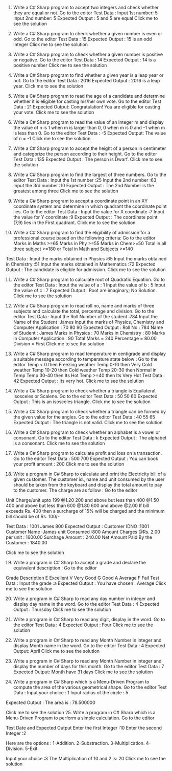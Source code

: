 1. Write a C# Sharp program to accept two integers and check whether they are equal or not. Go to the editor
Test Data :
Input 1st number: 5 
Input 2nd number: 5 
Expected Output : 
5 and 5 are equal 
Click me to see the solution

2. Write a C# Sharp program to check whether a given number is even or odd. Go to the editor
Test Data : 15
Expected Output : 
15 is an odd integer
Click me to see the solution

3. Write a C# Sharp program to check whether a given number is positive or negative. Go to the editor
Test Data : 14 
Expected Output :
14 is a positive number
Click me to see the solution

4. Write a C# Sharp program to find whether a given year is a leap year or not. Go to the editor
Test Data : 2016 
Expected Output :
2016 is a leap year.
Click me to see the solution

5. Write a C# Sharp program to read the age of a candidate and determine whether it is eligible for casting his/her own vote. Go to the editor
Test Data : 21 
Expected Output:
Congratulation! You are eligible for casting your vote.
Click me to see the solution

6. Write a C# Sharp program to read the value of an integer m and display the value of n is 1 when m is larger than 0, 0 when m is 0 and -1 when m is less than 0. Go to the editor
Test Data : -5 
Expected Output:
The value of n = -1
Click me to see the solution

7. Write a C# Sharp program to accept the height of a person in centimeter and categorize the person according to their height. Go to the editor
Test Data : 135 
Expected Output :
The person is Dwarf.
Click me to see the solution

8. Write a C# Sharp program to find the largest of three numbers. Go to the editor
Test Data :
Input the 1st number :25 
Input the 2nd number :63 
Input the 3rd number :10 
Expected Output :
The 2nd Number is the greatest among three 
Click me to see the solution

9. Write a C# Sharp program to accept a coordinate point in an XY coordinate system and determine in which quadrant the coordinate point lies. Go to the editor
Test Data :
Input the value for X coordinate :7 
Input the value for Y coordinate :9 
Expected Output :
The coordinate point (7,9) lies in the First quadrant.
Click me to see the solution

10. Write a C# Sharp program to find the eligibility of admission for a professional course based on the following criteria: Go to the editor
Marks in Maths >=65
Marks in Phy >=55
Marks in Chem>=50
Total in all three subject >=180
or
Total in Math and Subjects >=140

Test Data : 
Input the marks obtained in Physics :65 
Input the marks obtained in Chemistry :51 
Input the marks obtained in Mathematics :72
Expected Output :
The candidate is eligible for admission.
Click me to see the solution

11. Write a C# Sharp program to calculate root of Quadratic Equation. Go to the editor
Test Data : 
Input the value of a : 1 
Input the value of b : 5 
Input the value of c : 7 
Expected Output :
Root are imaginary; 
No Solution.
Click me to see the solution

12. Write a C# Sharp program to read roll no, name and marks of three subjects and calculate the total, percentage and division. Go to the editor
Test Data : 
Input the Roll Number of the student :784 
Input the Name of the Student :James 
Input the marks of Physics, Chemistry and Computer Application : 70 80 90
Expected Output :
Roll No : 784 
Name of Student : James 
Marks in Physics : 70 
Marks in Chemistry : 80 
Marks in Computer Application : 90 
Total Marks = 240 
Percentage = 80.00 
Division = First
Click me to see the solution

13. Write a C# Sharp program to read temperature in centigrade and display a suitable message according to temperature state below : Go to the editor
Temp < 0 then Freezing weather 
Temp 0-10 then Very Cold weather
Temp 10-20 then Cold weather
Temp 20-30 then Normal in Temp 
Temp 30-40 then Its Hot 
Temp >=40 then Its Very Hot 
Test Data : 
42 
Expected Output :
Its very hot.
Click me to see the solution

14. Write a C# Sharp program to check whether a triangle is Equilateral, Isosceles or Scalene. Go to the editor
Test Data : 
50 50 60 
Expected Output :
This is an isosceles triangle.
Click me to see the solution

15. Write a C# Sharp program to check whether a triangle can be formed by the given value for the angles. Go to the editor
Test Data : 
40 55 65
Expected Output :
The triangle is not valid.
Click me to see the solution

16. Write a C# Sharp program to check whether an alphabet is a vowel or consonant. Go to the editor
Test Data : 
k
Expected Output :
The alphabet is a consonant.
Click me to see the solution

17. Write a C# Sharp program to calculate profit and loss on a transaction. Go to the editor
Test Data : 
500 700
Expected Output :
You can book your profit amount : 200
Click me to see the solution

18. Write a program in C# Sharp to calculate and print the Electricity bill of a given customer. The customer id., name and unit consumed by the user should be taken from the keyboard and display the total amount to pay to the customer. The charge are as follow : Go to the editor

Unit	Charge/unit
upto 199	@1.20
200 and above but less than 400	@1.50
400 and above but less than 600	@1.80
600 and above	@2.00
If bill exceeds Rs. 400 then a surcharge of 15% will be charged and the minimum bill should be of Rs. 100/-

Test Data : 
1001
James 
800 
Expected Output :
Customer IDNO :1001 
Customer Name :James 
unit Consumed :800 
Amount Charges @Rs. 2.00 per unit : 1600.00 
Surchage Amount : 240.00 
Net Amount Paid By the Customer : 1840.00

Click me to see the solution

19. Write a program in C# Sharp to accept a grade and declare the equivalent description : Go to the editor

Grade	Description
E	Excellent
V	Very Good
G	Good
A	Average
F	Fail
Test Data : 
Input the grade :a
Expected Output :
You have chosen : Average
Click me to see the solution

20. Write a program in C# Sharp to read any day number in integer and display day name in the word. Go to the editor
Test Data : 
4
Expected Output :
Thursday
Click me to see the solution

21. Write a program in C# Sharp to read any digit, display in the word. Go to the editor
Test Data : 
4
Expected Output :
Four
Click me to see the solution

22. Write a program in C# Sharp to read any Month Number in integer and display Month name in the word. Go to the editor
Test Data : 
4
Expected Output:
April
Click me to see the solution

23. Write a program in C# Sharp to read any Month Number in integer and display the number of days for this month. Go to the editor
Test Data : 
7 
Expected Output:
Month have 31 days
Click me to see the solution

24. Write a program in C# Sharp which is a Menu-Driven Program to compute the area of the various geometrical shape. Go to the editor
Test Data : 
Input your choice : 1 
Input radius of the circle : 5

Expected Output :
The area is : 78.500000

Click me to see the solution
25. Write a program in C# Sharp which is a Menu-Driven Program to perform a simple calculation. Go to the editor

Test Date and Expected Output 
Enter the first Integer :10 
Enter the second Integer :2 

Here are the options : 
1-Addition. 
2-Substraction. 
3-Multiplication. 
4-Division. 
5-Exit. 

Input your choice :3 
The Multiplication of 10 and 2 is: 20
Click me to see the solution
